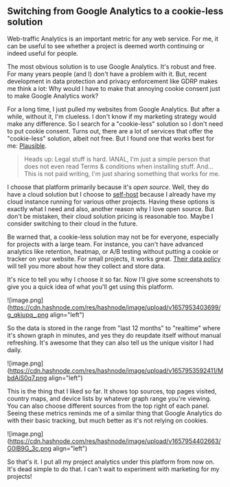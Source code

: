 ## Switching from Google Analytics to a cookie-less solution

Web-traffic Analytics is an important metric for any web service. For me, it can be useful to see whether a project is deemed worth continuing or indeed useful for people. 

The most obvious solution is to use Google Analytics. It's robust and free. For many years people (and I) don't have a problem with it. But, recent development in data protection and privacy enforcement like GDRP makes me think a lot: Why would I have to make that annoying cookie consent just to make Google Analytics work?

For a long time, I just pulled my websites from Google Analytics. But after a while, without it, I'm clueless. I don't know if my marketing strategy would make any difference. So I search for a "cookie-less" solution so I don't need to put cookie consent. Turns out, there are a lot of services that offer the "cookie-less" solution, albeit not free. But I found one that works best for me: [Plausible](https://plausible.io/).

> Heads up: Legal stuff is hard. IANAL, I'm just a simple person that does not even read Terms & conditions when installing stuff. And... This is not paid writing, I'm just sharing something that works for me.

I choose that platform primarily because it's _open source_. Well, they do have a cloud solution but I choose to [self-host](https://plausible.io/self-hosted-web-analytics) because I already have my cloud instance running for various other projects. Having these options is exactly what I need and also, another reason why I love open source. But don't be mistaken, their cloud solution pricing is reasonable too. Maybe I consider switching to their cloud in the future.

Be warned that, a cookie-less solution may not be for everyone, especially for projects with a large team. For instance, you can't have advanced analytics like retention, heatmap, or A/B testing without putting a cookie or tracker on your website. For small projects, it works great. [Their data policy](https://plausible.io/data-policy) will tell you more about how they collect and store data.

It's nice to tell you why I choose it so far. Now I'll give some screenshots to give you a quick idea of what you'll get using this platform.

![image.png](https://cdn.hashnode.com/res/hashnode/image/upload/v1657953403699/g_qkiupq_.png align="left")

So the data is stored in the range from "last 12 months" to "realtime" where it's shown graph in minutes, and yes they do reupdate itself without manual refreshing. It's awesome that they can also tell us the unique visitor I had daily.

![image.png](https://cdn.hashnode.com/res/hashnode/image/upload/v1657953592411/MbdAiS0q7.png align="left")

This is the thing that I liked so far. It shows top sources, top pages visited, country maps, and device lists by whatever graph range you're viewing. You can also choose different sources from the top right of each panel. Seeing these metrics reminds me of a similar thing that Google Analytics do with their basic tracking, but much better as it's not relying on cookies. 

![image.png](https://cdn.hashnode.com/res/hashnode/image/upload/v1657954402663/G0lB9G_3c.png align="left")

So that's it. I put all my project analytics under this platform from now on. It's dead simple to do that. I can't wait to experiment with marketing for my projects!